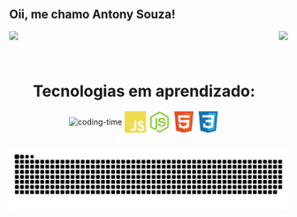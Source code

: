 ## Oii, me chamo Antony Souza!

<div>
  
  <img  height="180em" src="https://github-readme-stats.vercel.app/api?username=NoahSec&show_icons=true&theme=tokyonight&include_all_commits=true&count_private=true"/>
  <img align="right" height="170em" src="https://github-readme-stats.vercel.app/api/top-langs/?username=NoahSec&layout=compact&langs_count=16&theme=tokyonight"/>
</div>
<br>

<div  align="center"> 
  <div style="display: inline_block"><br>
    <h1>Tecnologias em aprendizado:</h1>
    <img align="center" height="250" alt="coding-time" src="code.gif">
     <img align="center" height="40" width="40" alt="js-icon"  src="https://raw.githubusercontent.com/devicons/devicon/master/icons/javascript/javascript-plain.svg">
    <img align="center" height="40" width="40" alt="nodejs-icon" src="https://raw.githubusercontent.com/devicons/devicon/master/icons/nodejs/nodejs-original.svg">
    <img align="center" height="40" width="40" alt="html-icon" src="https://raw.githubusercontent.com/devicons/devicon/master/icons/html5/html5-original.svg">
    <img align="center" height="40" width="40" alt="css-icon" src="https://raw.githubusercontent.com/devicons/devicon/master/icons/css3/css3-original.svg">

##
![Snake animation](https://github.com/NoahSec/NoahSec/blob/output/github-contribution-grid-snake.svg)

